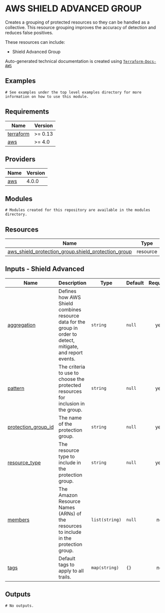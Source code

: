 # AWS SHIELD ADVANCED GROUP

Creates a grouping of protected resources so they can be handled as a collective. This resource grouping improves the accuracy of detection and reduces false positives.

These resources can include:

- Shield Advanced Group

<!-- BEGINNING OF PRE-COMMIT-TERRAFORM DOCS HOOK -->

Auto-generated technical documentation is created using [`Terraform-Docs-AWS`](https://registry.terraform.io/providers/hashicorp/aws/latest/docs)
## Examples

```hcl
# See examples under the top level examples directory for more information on how to use this module.
```

## Requirements

| Name | Version |
|------|---------|
| <a name="requirement_terraform"></a> [terraform](#requirement\_terraform) | >= 0.13 |
| <a name="requirement_aws"></a> [aws](#requirement\_aws) | >= 4.0 |

## Providers

| Name | Version |
|------|---------|
| <a name="provider_aws"></a> [aws](#provider\_aws) | 4.0.0 |

## Modules

```hcl
# Modules created for this repository are available in the modules directory.
```

## Resources

| Name | Type |
|------|------|
| [aws_shield_protection_group.shield_protection_group](https://registry.terraform.io/providers/hashicorp/aws/latest/docs/resources/shield_protection_group) | resource |

## Inputs - Shield Advanced

| Name | Description | Type | Default | Required |
|------|-------------|------|---------|:--------:|
| <a name="input_aggregation"></a> [aggregation](#input\_aggregation) | Defines how AWS Shield combines resource data for the group in order to detect, mitigate, and report events. | `string` | `null` | yes |
| <a name="input_pattern"></a> [pattern](#input\_pattern) | The criteria to use to choose the protected resources for inclusion in the group. | `string` | `null` | yes |
| <a name="input_protection_group_id"></a> [protection\_group\_id](#input\_protection\_group\_id) | The name of the protection group. | `string` | `null` | yes |
| <a name="input_resource_type"></a> [resource\_type](#input\_resource\_type) | The resource type to include in the protection group. | `string` | `null` | yes |
| <a name="input_members"></a> [members](#input\_members) | The Amazon Resource Names (ARNs) of the resources to include in the protection group. | `list(string)` | `null` | no |
| <a name="input_tags"></a> [tags](#input\_tags) | Default tags to apply to all trails. | `map(string)` | `{}` | no |

## Outputs

```hcl
# No outputs.
```

<!-- END OF PRE-COMMIT-TERRAFORM DOCS HOOK -->